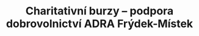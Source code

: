 ---
id: 2fa97fa4-b7c5-4e6f-921e-690f9c9c6d0a
title: "Charitativní burzy – podpora dobrovolnictví ADRA Frýdek-Místek"
price: 50000
year: 2012
description: "Projekt podporuje rozvoj dobrovolnictví a aktivní účast veřejnosti v neziskových aktivitách, a to konkrétně skrze organizaci a propagaci charitativních burz s použitým oblečením, které sice někde už dosloužilo, avšak jinde může stále pomoct k dobré věci."
kouskovani: false
locationName: undefined
position:
  lng: 18.3505340152704
  lat: 49.68549503791408
---